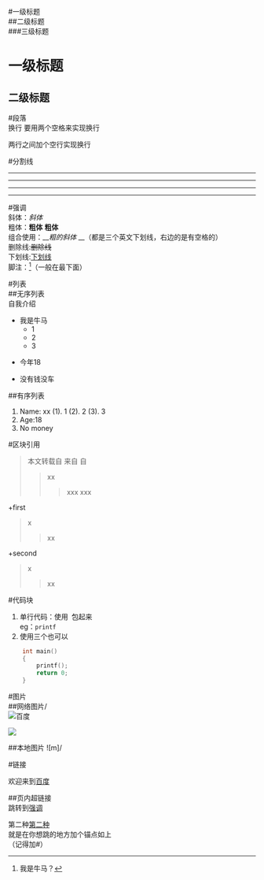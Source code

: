 #一级标题  
##二级标题    
###三级标题    

一级标题  
===

二级标题
---

#段落  <a name = "第二种"></a>  
换行  要用两个空格来实现换行   

两行之间加个空行实现换行

#分割线  

--------
---
***
---------


#强调  
斜体：_斜体_  
粗体：__粗体__  **粗体**  
组合使用：___粗的斜体_ __（都是三个英文下划线，右边的是有空格的）  
删除线:~~删除线~~  
下划线:<u>下划线</u>  
脚注：[^牛马]（一般在最下面）  

#列表  
##无序列表  
自我介绍  
+ 我是牛马  
	+ 1  
	+ 2  
	+ 3  
- 今年18
* 没有钱没车

##有序列表  
1. Name: xx
    (1). 1
    (2). 2
	(3). 3
2. Age:18
3. No money

#区块引用  
> 本文转载自 
> 来自 
> 自 
> > xx 
> >
> > > xxx
> > > xxx

+first   

>x    
>
>>xx 

+second   
>x  
>
>>xx  


#代码块  
1. 单行代码：使用` `包起来  
eg：`printf`  
2. 使用三个也可以  
```c
	int main()  
	{
		printf();
		return 0;
	}
```

#图片  
##网络图片/  
![百度](https://i0.hdslb.com/bfs/sycp/creative_img/202301/66589704d2dd337ea268149612abf7f9.jpg@336w_190h_!web-video-ad-cover.webp)

<img src="https://i0.hdslb.com/bfs/sycp/creative_img/202301/66589704d2dd337ea268149612abf7f9.jpg@336w_190h_!web-video-ad-cover.webp" style =  "width: 100px height = 100px"/>

##本地图片
![m]/

#链接  

欢迎来到[百度](https://www.baidu.com)

##页内超链接  
跳转到[强调](#强调)  

第二种[第二种](#第二种)  
就是在你想跳的地方加个锚点如上  
（记得加#）  








[^牛马]:我是牛马？
